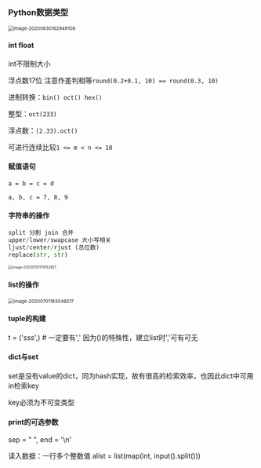 ### Python数据类型

<img src="C:\Users\张开元\AppData\Roaming\Typora\typora-user-images\image-20200630162949106.png" alt="image-20200630162949106" style="zoom: 67%;" />

#### int float

int不限制大小

浮点数17位 注意作差判相等`round(0.2+0.1, 10) == round(0.3, 10)`

进制转换：`bin() oct() hex()`

整型：`oct(233)`

浮点数：`(2.33).oct()`

可进行连续比较`1 <= m < n <= 10`

#### 赋值语句

`a = b = c = d`

`a, b, c = 7, 8, 9`

#### 字符串的操作

```python
split 分割 join 合并
upper/lower/swapcase 大小写相关
ljust/center/rjust (总位数)
replace(str, str)
```

<img src="C:\Users\张开元\AppData\Roaming\Typora\typora-user-images\image-20200701174152921.png" alt="image-20200701174152921" style="zoom:50%;" />



#### list的操作

<img src="C:\Users\张开元\AppData\Roaming\Typora\typora-user-images\image-20200701183049217.png" alt="image-20200701183049217" style="zoom:67%;" />

#### tuple的构建

t = ('sss',) # 一定要有',' 因为()的特殊性，建立list时','可有可无

#### dict与set

set是没有value的dict，同为hash实现，故有很高的检索效率，也因此dict中可用in检索key

key必须为不可变类型

#### print的可选参数

sep = " ", end = '\n'

读入数据：一行多个整数值
	alist = list(map(int, input().split()))